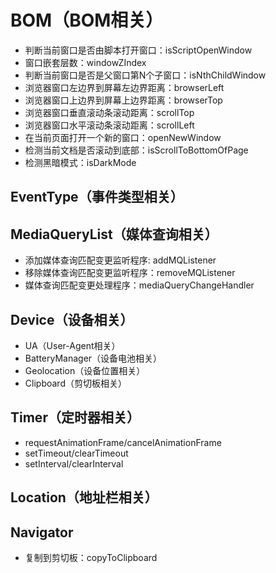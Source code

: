 # BOM（BOM相关）
- 判断当前窗口是否由脚本打开窗口：isScriptOpenWindow
- 窗口嵌套层数：windowZIndex
- 判断当前窗口是否是父窗口第N个子窗口：isNthChildWindow
- 浏览器窗口左边界到屏幕左边界距离：browserLeft
- 浏览器窗口上边界到屏幕上边界距离：browserTop
- 浏览器窗口垂直滚动条滚动距离：scrollTop
- 浏览器窗口水平滚动条滚动距离：scrollLeft
- 在当前页面打开一个新的窗口：openNewWindow
- 检测当前文档是否滚动到底部：isScrollToBottomOfPage
- 检测黑暗模式：isDarkMode

## EventType（事件类型相关）

## MediaQueryList（媒体查询相关）
- 添加媒体查询匹配变更监听程序: addMQListener
- 移除媒体查询匹配变更监听程序：removeMQListener
- 媒体查询匹配变更处理程序：mediaQueryChangeHandler


## Device（设备相关）
- UA（User-Agent相关）
- BatteryManager（设备电池相关）
- Geolocation（设备位置相关）
- Clipboard（剪切板相关）

## Timer（定时器相关）
- requestAnimationFrame/cancelAnimationFrame
- setTimeout/clearTimeout
- setInterval/clearInterval

## Location（地址栏相关）

## Navigator
- 复制到剪切板：copyToClipboard
